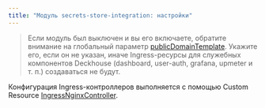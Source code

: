 ```yaml
---
title: "Модуль secrets-store-integration: настройки"
---
```


> Если модуль был выключен и вы его включаете, обратите внимание на глобальный параметр [publicDomainTemplate](../../deckhouse-configure-global.html#параметры). Укажите его, если он не указан, иначе Ingress-ресурсы для служебных компонентов Deckhouse (dashboard, user-auth, grafana, upmeter  и т. п.) создаваться не будут.

Конфигурация Ingress-контроллеров выполняется с помощью Custom Resource [IngressNginxController](cr.html#ingressnginxcontroller).

<!-- SCHEMA -->
